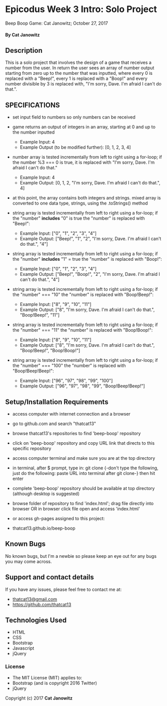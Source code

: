 # Epicodus Week 3 Intro: Solo Project

Beep Boop Game: Cat Janowitz; October 27, 2017

#### By Cat Janowitz

## Description

This is a solo project that involves the design of a game that receives a number from the user. In return the user sees an array of number output starting from zero up to the number that was inputted, where every 0 is replaced with a "Beep!", every 1 is replaced with a "Boop!" and every number divisible by 3 is replaced with, "I'm sorry, Dave. I'm afraid I can't do that.".

## SPECIFICATIONS

* set input field to numbers so only numbers can be received
* game returns an output of integers in an array, starting at 0 and up to the number inputted
  * Example Input: 4
  * Example Output (to be modified further): [0, 1, 2, 3, 4]

* number array is tested incrementally from left to right using a for-loop; if the number %3 === 0 is true, it is replaced with "I'm sorry, Dave. I'm afraid I can't do that."
  * Example Input: 4
  * Example Output: [0, 1, 2, "I'm sorry, Dave. I'm afraid I can't do that.", 4]

* at this point, the array contains both integers and strings. mixed array is converted to one data type, strings, using the .toStrings() method

* string array is tested incrementally from left to right using a for-loop; if the "number" **includes** "0" is true the "number" is replaced with "Beep!":
  * Example Input: ["0", "1", "2", "3", "4"]
  * Example Output: ["Beep!", "1", "2", "I'm sorry, Dave. I'm afraid I can't do that.", "4"]

* string array is tested incrementally from left to right using a for-loop; if the "number" **includes** "1" = true the "number" is replaced with "Boop!":
  * Example Input: ["0", "1", "2", "3", "4"]
  * Example Output: ["Beep!", "Boop!", "2", "I'm sorry, Dave. I'm afraid I can't do that.", "4"]

* string array is tested incrementally from left to right using a for-loop; if the "number" === "10" the "number" is replaced with "Boop!Beep!":
  * Example Input: ["8", "9", "10", "11"]
  * Example Output: ["8", "I'm sorry, Dave. I'm afraid I can't do that.", "Boop!Beep!", "11"]

* string array is tested incrementally from left to right using a for-loop; if the "number" === "11" the "number" is replaced with "Boop!Boop!":
  * Example Input: ["8", "9", "10", "11"]
  * Example Output: ["8", "I'm sorry, Dave. I'm afraid I can't do that.", "Boop!Beep!", "Boop!Boop!"]

* string array is tested incrementally from left to right using a for-loop; if the "number" === "100" the "number" is replaced with "Boop!Beep!Beep!":
  * Example Input: ["96", "97", "98", "99", "100"]
  * Example Output: ["96", "97", "98", "99", "Boop!Beep!Beep!"]


## Setup/Installation Requirements

* access computer with internet connection and a browser
* go to github.com and search "thatcat13"
* browse thatcat13's repositories to find 'beep-boop' repository
* click on 'beep-boop' repository and copy URL link that directs to this specific repository
* access computer terminal and make sure you are at the top directory
* in terminal, after $ prompt, type in: git clone {-don't type the following, just do the following: paste URL into terminal after git clone-} then hit enter
* complete 'beep-boop' repository should be available at top directory (although desktop is suggested)
* browse folder of repository to find 'index.html'; drag file directly into browser OR in browser click file open and access 'index.html'


* or access gh-pages assigned to this project:
* thatcat13.github.io/beep-boop



## Known Bugs

No known bugs, but I'm a newbie so please keep an eye out for any bugs you may come across.

## Support and contact details

If you have any issues, please feel free to contact me at:
* thatcat13@gmail.com
* https://github.com/thatcat13

## Technologies Used

* HTML
* CSS
* Bootstrap
* Javascript
* jQuery

### License

* The MIT License (MIT) applies to:
* Bootstrap (and is copyright 2016 Twitter)
* jQuery


Copyright (c) 2017 **Cat Janowitz**
